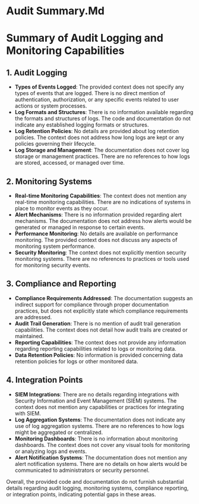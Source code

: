 # Audit Summary.Md

# Summary of Audit Logging and Monitoring Capabilities

## 1. Audit Logging
- **Types of Events Logged**: The provided context does not specify any types of events that are logged. There is no direct mention of authentication, authorization, or any specific events related to user actions or system processes.
- **Log Formats and Structures**: There is no information available regarding the formats and structures of logs. The code and documentation do not indicate any established logging formats or structures.
- **Log Retention Policies**: No details are provided about log retention policies. The context does not address how long logs are kept or any policies governing their lifecycle.
- **Log Storage and Management**: The documentation does not cover log storage or management practices. There are no references to how logs are stored, accessed, or managed over time.

## 2. Monitoring Systems
- **Real-time Monitoring Capabilities**: The context does not mention any real-time monitoring capabilities. There are no indications of systems in place to monitor events as they occur.
- **Alert Mechanisms**: There is no information provided regarding alert mechanisms. The documentation does not address how alerts would be generated or managed in response to certain events.
- **Performance Monitoring**: No details are available on performance monitoring. The provided context does not discuss any aspects of monitoring system performance.
- **Security Monitoring**: The context does not explicitly mention security monitoring systems. There are no references to practices or tools used for monitoring security events.

## 3. Compliance and Reporting
- **Compliance Requirements Addressed**: The documentation suggests an indirect support for compliance through proper documentation practices, but does not explicitly state which compliance requirements are addressed.
- **Audit Trail Generation**: There is no mention of audit trail generation capabilities. The context does not detail how audit trails are created or maintained.
- **Reporting Capabilities**: The context does not provide any information regarding reporting capabilities related to logs or monitoring data.
- **Data Retention Policies**: No information is provided concerning data retention policies for logs or other monitored data.

## 4. Integration Points
- **SIEM Integrations**: There are no details regarding integrations with Security Information and Event Management (SIEM) systems. The context does not mention any capabilities or practices for integrating with SIEM.
- **Log Aggregation Systems**: The documentation does not indicate any use of log aggregation systems. There are no references to how logs might be aggregated or centralized.
- **Monitoring Dashboards**: There is no information about monitoring dashboards. The context does not cover any visual tools for monitoring or analyzing logs and events.
- **Alert Notification Systems**: The documentation does not mention any alert notification systems. There are no details on how alerts would be communicated to administrators or security personnel.

Overall, the provided code and documentation do not furnish substantial details regarding audit logging, monitoring systems, compliance reporting, or integration points, indicating potential gaps in these areas.